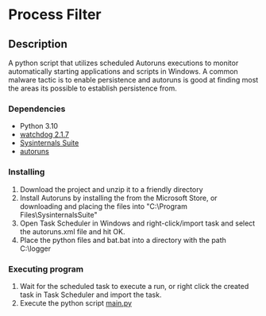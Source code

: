 # Process Filter

## Description

A python script that utilizes scheduled Autoruns executions to monitor automatically starting applications and scripts in Windows. A common malware tactic is to enable persistence and autoruns is good at finding most the areas its possible to establish persistence from.

### Dependencies

- Python 3.10
- [watchdog 2.1.7](https://pypi.org/project/watchdog/)
- [Sysinternals Suite](https://apps.microsoft.com/store/detail/sysinternals-suite/9P7KNL5RWT25?hl=en-us&gl=US) 
- [autoruns](<https://docs.microsoft.com/en-us/sysinternals/downloads/autoruns>)

### Installing

1) Download the project and unzip it to a friendly directory
2) Install Autoruns by installing the from the Microsoft Store, or downloading and placing the  files into "C:\Program Files\SysinternalsSuite"
3) Open Task Scheduler in Windows and right-click/import task and select the autoruns.xml file and hit OK.
4) Place the python files and bat.bat into a directory with the path C:\logger

### Executing program

1) Wait for the scheduled task to execute a run, or right click the created task in Task Scheduler and import the task.
2) Execute the python script [main.py](https://github.com/Jester-Head/verbose-tribble/blob/51a76d31681ecf3e874ca364b8ba86e752cca748/main.py)
